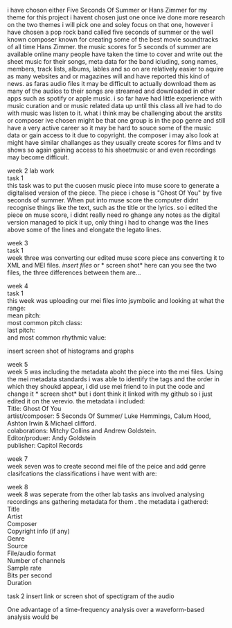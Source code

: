 i have choson either Five Seconds Of Summer or Hans Zimmer
for my theme for this project i havent chosen just one once ive done more research on the two themes i will pick one and soley focus on that one, however i have chosen a pop rock band called five seconds of summer or the well known composer known for creating some of the best movie soundtracks of all time Hans Zimmer. the music scores for 5 seconds of summer are available online many people have taken the time to cover and write out the sheet music for their songs, meta data for the band icluding, song names, members, track lists, albums, lables and so on are relatively easier to aquire as many websites and or magazines will and have reported this kind of news. as faras audio files it may be difficult to actually download them as many of the audios to their songs are streamed and downloaded in other apps such as spotify or apple music.
i so far have had little experience with music curation and or music related data up until this class all ive had to do with music was listen to it. what i think may be challenging about the arstits or composer ive chosen might be that one group is in the pop genre and still have a very active career so it may be hard to souce some of the music data or gain access to it due to copyright. the composer i may also look at might have similar challanges as they usually create scores for films and tv shows so again gaining access to his sheetmusic or and even recordings may become difficult.

week 2 lab work <br>
task 1 <br>
this task was to put the cuosen music piece into muse score to generate a digitalised version of the piece. The piece i chose is "Ghost Of You" by five seconds of summer. When put into muse score the computer didnt recognise things like the text, such as the title or the lyrics. so i edited the piece on muse score, i didnt really need ro ghange any notes as the digital version managed to pick it up, only thing i had to change was the lines above some of the lines and elongate the legato lines. 

week 3 <br>
task 1 <br>
week three was converting our edited muse score piece ans converting it to XML and MEI files. 
*insert files* or * screen shot*
here can you see the two files, the three differences between them are...


week 4 <br>
task 1 <br>
this week was uploading our mei files into jsymbolic and looking at what the <br>
range:
<br>
mean pitch:
<br>
most common pitch class:
<br>
last pitch: 
<br>
and most common rhythmic value: 
<br>

insert screen shot of histograms and graphs 


week 5 <br>
week 5 was including the metadata aboht the piece into the mei files. Using the mei metadata standards i was able to identify the tags and the order in which they shoukd appear, i did use mei friend to in put the code and change it * screen shot* 
but i dont think it linked with my github so i just edited it on the verevio. 
the metadata i included: <br>
Title: Ghost Of You <br>
artist/composer: 5 Seconds Of Summer/ Luke Hemmings, Calum Hood, Ashton Irwin & Michael clifford. <br>
colaborations: Mitchy Collins and Andrew Goldstein. <br>
Editor/produer: Andy Goldstein<br>
publisher: Capitol Records <br> 

week 7 <br> 
week seven was to create  second mei file of the peice and add  genre clasifcations 
the classifications i have went with are: 





week 8 <br> 
week 8 was seperate from the other lab tasks ans involved analysing recordings ans gathering metadata for them . 
the metadata i gathered: <br> 
Title 
<br>
Artist
<br>
Composer
<br>
Copyright info (if any)
<br>
Genre
<br>
Source
<br>
File/audio format
<br>
Number of channels
<br>
Sample rate
<br>
Bits per second
<br>
Duration
<br>

task 2 
insert link or screen shot of spectigram of the audio 


 One advantage of a time-frequency analysis over a waveform-based analysis would be 




